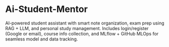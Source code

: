 # Ai-Student-Mentor
AI-powered student assistant with smart note organization, exam prep using RAG + LLM, and personal study management. Includes login/register (Google or email), course info collection, and MLflow + GitHub MLOps for seamless model and data tracking.

